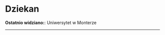 <p><img></img></p>

# Dziekan
**Ostatnio widziano:**: Uniwersytet w <a data-path="Lokacje/Montera.md">Monterze</a>

---


